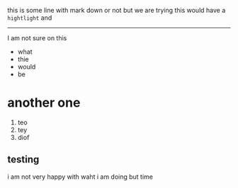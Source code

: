 this is some line
with mark down or not
but we are trying 
this would have a `hightlight`
and 

- - -

I am not sure on this 

- what
- thie 
- would
- be

# another one 

1. teo
1. tey
1. diof

## testing

i am not very happy with waht i am doing
but time  

